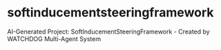 # softinducementsteeringframework
AI-Generated Project: SoftInducementSteeringFramework - Created by WATCHDOG Multi-Agent System
